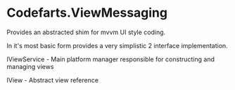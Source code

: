 # Codefarts.ViewMessaging

Provides an abstracted shim for mvvm UI style coding. 

In it's most basic form provides a very simplistic 2 interface implementation.

IViewService - Main platform manager responsible for constructing and managing views

IView - Abstract view reference
